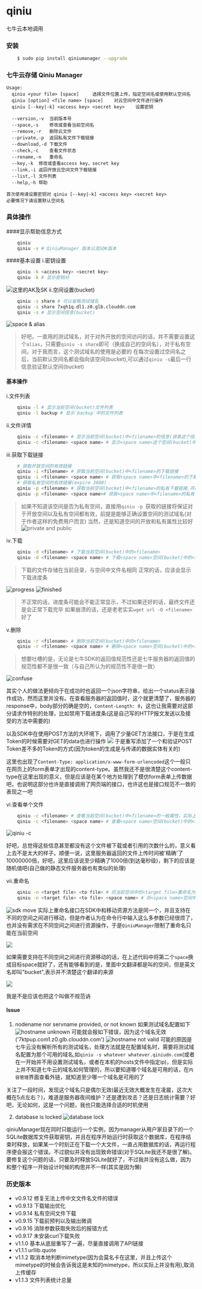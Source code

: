 # qiniu
七牛云本地调用

### 安装
```bash
    $ sudo pip install qiniumanager --upgrade
```

### 七牛云存储 Qiniu Manager

```
Usage:
  qiniu <your file> [space]		选择文件位置上传，指定空间名或使用默认空间名
  qiniu [option] <file name> [space]	对云空间中文件进行操作
  qiniu [--key|-k] <access key> <secret key>	设置密钥

  --version,-v	当前版本号
  --space,-s	修改或查看当前空间名
  --remove,-r	删除云文件
  --private,-p	返回私有文件下载链接
  --download,-d	下载文件
  --check,-c	查看文件状态
  --rename,-n	重命名
  --key,-k	修改或查看access key，secret key
  --link,-i	返回开放云空间文件下载链接
  --list,-l	文件列表
  --help,-h	帮助

首次使用请设置密钥对 qiniu [--key|-k] <access key> <secret key>
必要情况下请设置默认空间名
```

### 具体操作

####显示帮助信息方式
```bash
	qiniu
	qiniu -v # QiniuManager 版本以及SDK版本
```
####基本设置
i.密钥设置
```bash
	qiniu -k <access key> <secret key>	
	qiniu -k # 显示密钥对
```
![这里的AK及SK](https://static.hellflame.net/resource/5ccf929aae10fc0fb5a26a63c28e6d45)
	ii.空间设置(bucket)
```bash
	qiniu -s share # 可以省略测试域名
	qiniu -s share 7xqh1q.dl1.z0.glb.clouddn.com
	qiniu -s # 显示空间信息(bucket)
```
![space & alias](https://static.hellflame.net/resource/e506e9787b0a693da3a4d5be381b28ad)

>好吧，一直用的测试域名，对于对外开放的空间访问的话，并不需要设置这个`alias`，只需要`qiniu -s share`即可（换成自己的空间名），对于私有空间，对于我而言，这个测试域名的使用是必要的
>在每次设置过空间名之后，当前默认空间名都会指向该空间(bucket),可以通过`qiniu -s`最后一行信息验证默认空间(bucket)
#### 基本操作
i.文件列表
```bash
	qiniu -l # 显示当前空间(bucket)文件列表
	qiniu -l backup # 显示`backup`中的文件列表
```
ii.文件详情
```bash
	qiniu -c <filename> # 显示当前空间(bucket)中<filename>的信息(讲真这个信息炒鸡简略)
	qiniu -c <filename> <space name> # 显示<space name>这个空间(bucket)中<filename>的信息
```
iii.获取下载链接
```bash
	# 获取开放空间的有效链接
	qiniu -i <filename> # 获取当前空间(bucket)中<filename>的下载链接
	qiniu -i <filename> <space name> # 获取<space name>中<filename>的下载链接
	# 获取私有空间的有效链接(expire 3600)
	qiniu -p <filename> # 获取当前空间(bucket)中<filename>的私有下载链接,开放空间返回的链接可下载，但不会被expire限制可下载时间
	qiniu -p <filename> <space name># 获取<space name>中<filename>的私有下载链接，开放空间返回的链接可下载，但不会被expire限制可下载时间
```
> 如果不知道该空间是否为私有空间，直接用`qiniu -p `获取的链接将保证对于开放空间以及私有空间都有效，前提是能够正确设置空间的测试域名(对于作者这样的免费用户而言)
> 当然，还是知道空间的开放和私有属性比较好
![private and public](https://static.hellflame.net/resource/b74f36b5f05569fa005952e5a90561da)

iv.下载
```bash
	qiniu -d <filename> # 下载当前空间(bucket)中的<filename>
	qiniu -d <filename> <space name> # 下载<space name>空间(bucket)中的<filename>
```

> 下载的文件存储在当前目录，与空间中文件名相同
> 正常的话，应该会显示下载进度条

![progress](https://static.hellflame.net/resource/7dc3b5f8d42a49d2233d152c6779b829)
![finished](https://static.hellflame.net/resource/a51952d5e39ab3c3308fced9ed79db1a)

>不正常的话，进度条可能会不能正常显示，不过如果还好的话，最终文件还是会正常下载完毕
>如果崩溃的话，还是老老实实`wget url -O <filename>`好了

v.删除
```bash
	qiniu -r <filename> # 删除当前空间(bucket)中的<filename>
	qiniu -r <filename> <space name> # 删除<space name>空间(bucket)中的<filename>
```

> 想要吐槽的是，无论是七牛SDK的返回值规范性还是七牛服务器的返回值的规范性都不是很一致（与自己所认为的规范性不是很一致）

![confuse](https://static.hellflame.net/resource/8db93d0655185b086dde5ec2a4b8b9b6)

其实个人的做法更倾向于在成功时也返回一个json字符串，给出一个status表示操作成功，然而这里并没有。在查看服务器的返回值时，这个就更清楚了，服务器的response中，body部分的确是空的，`Content-Length: 0`，这也让我需要对这部分请求作特别的处理，比如禁用下载进度条(这是自己写的HTTP报文发送以及接受的方法中需要的)

以及SDK中在使用POST方法的大环境下，调用了少量GET方法接口，于是在生成Token的时候需要对GET的data也进行操作
![](https://static.hellflame.net/resource/053660e4f3d6751c827c2bfe62aaa38c)
于是重写添加了一个和验证POST Token差不多的Token的方式(因为token的生成是与传递的数据实体有关的)

这里也出现了`Content-Type: application/x-www-form-urlencoded`这个一般只在网页上的form表单才出现的content-type。虽然我还不是很清楚这个content-type在这里出现的意义，但是应该是在某个地方处理到了模仿form表单上传数据吧，也说明这部分也许是直接调用了网页端的接口，也许这也是接口规范不一致的表现之一吧

vi.查看单个文件
```bash
	qiniu -c <filename> # 查看当前空间(bucket)中<filename>的一般属性，实际上并没有太详细的信息的样子
	qiniu -c <filename> <space name> # 查看<space name>空间(bucket)中的<filename>的一般信息
```

![qiniu -c](https://static.hellflame.net/resource/ffcf828ae54effbb8bb3e669b43db2ec)

好吧，总觉得这些信息甚至都没有这个文件被下载或者引用的次数什么的，意义看上去不是太大的样子。顺便一说，这里服务器返回的文件上传时间被'精确'了10000000倍，好吧，这里应该说至少精确了1000倍(到达毫秒级)，剩下的应该是随机值吧(自己做的静态文件服务器也有类似的处理)

vii.重命名
```bash
	qiniu -n <target file> <to file> # 将当前空间中的<target file>重命名为<to file>
	qiniu -n <target file> <to file> <space name> # 将<space name>空间中的<target file>重命名为<space name>空间中的<to file>
```

![sdk move](https://static.hellflame.net/resource/45dfd760b9d4dcf54ecd6ea81f32b8a1)
实际上重命名接口在SDK中和移动资源方法是同一个，并且支持在不同的空间之间进行移动，但是作者认为在命令行中输入这么多参数已经很烦了，也并没有需求在不同空间之间进行资源操作，于是`QiniuManager`限制了重命名只能在当前空间

![](https://static.hellflame.net/resource/aef205f6251e8e50e42f034193fe8b26)

如果需要支持在不同空间之间进行资源移动的话，在上述代码中将第二个`space`换成目标space就好了，还有能够看到的是，里面中文翻译都是叫的空间，但是英文名却叫"bucket",表示并不清楚这个翻译的来源

![](https://static.hellflame.net/resource/54fbc0df69cbb8df1296f5712ee23c09)

我是不是应该也把这个叫做不规范讷

#### Issue
1. nodename nor servname provided, or not known
如果测试域名配置如下
![hostname unknown](https://static.hellflame.net/resource/e086339b219f691db1a1052f349deadb)
可能就会报如下错误，因为这个域名无效('7ktpup.com1.z0.glb.clouddn.com')
![hostname not valid](https://static.hellflame.net/resource/748ee73149aa605434221204397b39df)
可能的原因是七牛云没有解析所有的测试域名，处理方法就是在配置域名时，需要将测试域名配置为那个可用的域名,如`qiniu -s whatever whatever.qiniudn.com`(或者在一开始并不用设置测试域名，或者在本机的hosts文件中指定ip)，但是实际上并不知道七牛云的域名如何管理的，所以要知道哪个域名是可用的话，在`内容管理`界面查看外链，就知道至少哪一个域名是可用的了

关注了一段时间，发现这个域名只是偶尔无效(最近无效大概发生在凌晨，这次大概在5点左右？)，难道是服务器夜间维护？还是遭到攻击？还是日志统计需要？好吧，无论如何，这是一个问题，我也只能选择合适的时机使用

2. database is locked
![database lock](https://static.hellflame.net/resource/9869b5ac1d20097cb2e8a78cba81cc5f)

qiniuManager现在同时只能运行一个实例，因为manager从用户家目录下的一个SQLite数据库文件获取密钥，并且在程序开始运行时获取这个数据库，在程序结束时释放，如果某一个时刻正在下载一个大文件，一直占用数据库的话，再运行程序便会报这个错误。不过貌似并没有出现致命错误(对于SQLite我还不是很了解)。要修复这个问题的话，只要及时释放SQLite就好了，不过我并没有这么做，因为和整个程序一开始设计时候的构思并不一样(其实是因为懒)

### 历史版本

+   v0.9.12 修复无法上传中文文件名文件的错误
+   v0.9.13 下载输出优化
+   v0.9.14 私有空间文件下载
+   v0.9.15 下载前预判以及输出微调
+   v0.9.16 消除参数获取失败后的报错方式
+   v0.9.17 未安装curl下载失败
+   v1.1.0  基本从底层重写了一遍，尽量直接调用了API链接
+   v1.1.1  urllib.quote
+   v1.1.2  取消本地判断mimetype(因为会莫名卡在这里，并且上传这个mimetype的时候会告诉我这是未知的mimetype，所以实际上并没有用),取消上传缓存
+   v1.1.3  文件列表统计总量